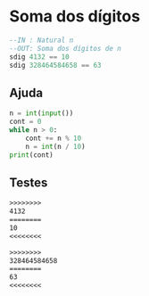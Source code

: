 # Soma dos dígitos

```hs
--IN : Natural n
--OUT: Soma dos dígitos de n
sdig 4132 == 10
sdig 328464584658 == 63
```

## Ajuda

```py
n = int(input())
cont = 0
while n > 0:
    cont += n % 10
    n = int(n / 10)
print(cont)
```

## Testes

```txt
>>>>>>>>
4132
========
10
<<<<<<<<

>>>>>>>>
328464584658
========
63
<<<<<<<<

```
